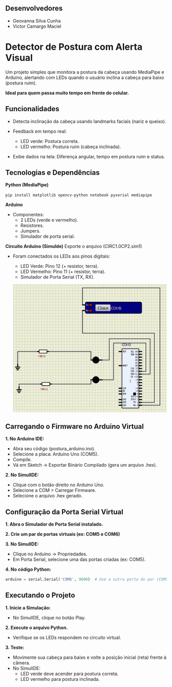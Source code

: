 ## Desenvolvedores
- Geovanna Silva Cunha
- Victor Camargo Maciel

# Detector de Postura com Alerta Visual

Um projeto simples que monitora a postura da cabeça usando MediaPipe e Arduino, alertando com LEDs quando o usuário inclina a cabeça para baixo (postura ruim).

**Ideal para quem passa muito tempo em frente do celular.**

## Funcionalidades

- Detecta inclinação da cabeça usando landmarks faciais (nariz e queixo).

- Feedback em tempo real:
    - LED verde: Postura correta.
    - LED vermelho: Postura ruim (cabeça inclinada).

- Exibe dados na tela: Diferença angular, tempo em postura ruim e status.

## Tecnologias e Dependências

**Python (MediaPipe)** 

`pip install matplotlib opencv-python notebook pyserial mediapipe`

**Arduino**
- Componentes:
    - 2 LEDs (verde e vermelho).
    - Resistores.
    - Jumpers.
    - Simulador de porta serial.

**Circuito Arduino (SimuIde)**
Exporte o arquivo (CIRC1.0CP2.sim1)
- Foram conectados os LEDs aos pinos digitais:
    - LED Verde: Pino 12 (+ resistor, terra).
    - LED Vermelho: Pino 11 (+ resistor, terra).
    - Simulador de Porta Serial (TX, RX).

    ![Circuito Arduino](img/image.png)

## Carregando o Firmware no Arduino Virtual
**1. No Arduino IDE:**
- Abra seu código (postura_arduino.ino).
- Selecione a placa: Arduino Uno (COM5).
- Compile.
- Vá em Sketch → Exportar Binário Compilado (gera um arquivo .hex).

**2. No SimulIDE:**
- Clique com o botão direito no Arduino Uno.
- Selecione a COM > Carregar Firmware.
- Selecione o arquivo .hex gerado.

## Configuração da Porta Serial Virtual
**1. Abra o Simulador de Porta Serial instalado.**

**2. Crie um par de portas virtuais (ex: COM5 e COM6)**

**3. No SimulIDE:**
- Clique no Arduino → Propriedades.
- Em Porta Serial, selecione uma das portas criadas (ex: COM5).

**4. No código Python:**
```python
arduino = serial.Serial('COM6', 9600)  # Use a outra porta do par (COM5)
```

## Executando o Projeto
**1. Inicie a Simulação:**
- No SimulIDE, clique no botão Play.

**2. Execute o arquivo Python.**
- Verifique se os LEDs respondem no circuito virtual.

**3. Teste:**
- Movimente sua cabeça para baixo e volte a posição inicial (reta) frente à câmera.
- No SimulIDE:
    - LED verde deve acender para postura correta.
    - LED vermelho para postura inclinada.
